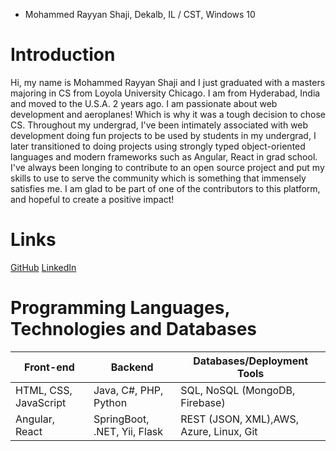 * Mohammed Rayyan Shaji, Dekalb, IL / CST, Windows 10
# Introduction
Hi, my name is Mohammed Rayyan Shaji and I just graduated with a masters majoring in CS from Loyola University Chicago. I am from Hyderabad, India and moved to the U.S.A. 2 years ago. 
I am passionate about web development and aeroplanes! Which is why it was a tough decision to chose CS. Throughout my undergrad, I've been intimately associated with web development doing fun projects 
to be used by students in my undergrad, I later transitioned to doing projects using strongly typed object-oriented languages and modern frameworks such as Angular, React in grad school.
I've always been longing to contribute to an open source project and put my skills to use to serve the community which is something that immensely satisfies me. 
I am glad to be part of one of the contributors to this platform, and hopeful to create a positive impact!

# Links
[GitHub](http://www.github.com/rayyanshaji)
[LinkedIn](http://www.linkedin.com/in/rayyan-shaji)

# Programming Languages, Technologies and Databases
Front-end | Backend | Databases/Deployment Tools
----------|---------| --------------------------
HTML, CSS, JavaScript | Java, C#, PHP, Python | SQL, NoSQL (MongoDB, Firebase)
Angular, React | SpringBoot, .NET, Yii, Flask | REST (JSON, XML),AWS, Azure, Linux, Git
